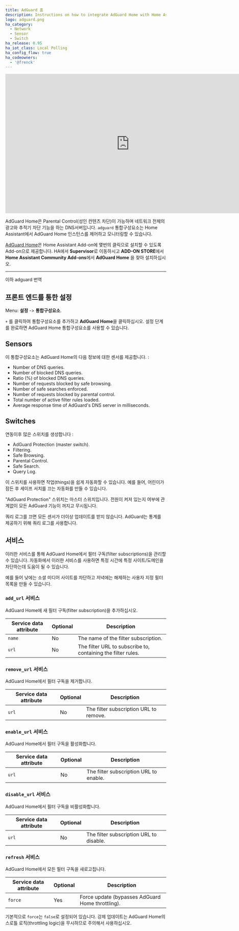 ```yaml
---
title: AdGuard 홈
description: Instructions on how to integrate AdGuard Home with Home Assistant.
logo: adguard.png
ha_category:
  - Network
  - Sensor
  - Switch
ha_release: 0.95
ha_iot_class: Local Polling
ha_config_flow: true
ha_codeowners:
  - '@frenck'
---
```


<div class='videoWrapper'>
<iframe width="776" height="437" src="https://www.youtube.com/embed/AIO0JKQeHuk" frameborder="0" allow="accelerometer; autoplay; encrypted-media; gyroscope; picture-in-picture" allowfullscreen></iframe>
</div>

AdGuard Home은 Parental Control(성인 컨텐츠 차단)이 가능하며 네트워크 전체의 광고와 추적기 차단 기능을 하는 DNS서버입니다. `adguard` 통합구성요소는 Home Assistant에서 AdGuard Home 인스턴스를 제어하고 모니터링할 수 있습니다.

[AdGuard Home]((https://github.com/hassio-addons/addon-adguard-home))은 Home Assistant Add-on에 몇번의 클릭으로 설치할 수 있도록 Add-on으로 제공합니다. 
HA에서 **Supervisor**로 이동하시고 **ADD-ON STORE**에서 **Home Assistant Community Add-ons**에서 **AdGuard Home** 을 찾아 설치하십시오. 

--------------------------------------------------------------------------
이하 adguard 번역


## 프론트 엔드를 통한 설정

Menu: **설정** -> **통합구성요소**.

`+` 를 클릭하여 통합구성요소를 추가하고 **AdGuard Home**을 클릭하십시오.
설정 단계를 완료하면 AdGuard Home 통합구성요소를 사용할 수 있습니다.

## Sensors

이 통합구성요소는 AdGuard Home의 다음 정보에 대한 센서를 제공합니다. : 

- Number of DNS queries.
- Number of blocked DNS queries.
- Ratio (%) of blocked DNS queries.
- Number of requests blocked by safe browsing.
- Number of safe searches enforced.
- Number of requests blocked by parental control.
- Total number of active filter rules loaded.
- Average response time of AdGuard's DNS server in milliseconds.

## Switches

연동이후 많은 스위치를 생성합니다 :

- AdGuard Protection (master switch).
- Filtering.
- Safe Browsing.
- Parental Control.
- Safe Search.
- Query Log.

이 스위치를 사용하면 작업(things)을 쉽게 자동화할 수 있습니다. 예를 들어, 어린이가 잠든 후 세이프 서치를 끄는 자동화를 만들 수 있습니다.

"AdGuard Protection" 스위치는 마스터 스위치입니다. 전원이 켜져 있는지 여부에 관계없이 모든 AdGuard 기능이 꺼지고 무시됩니다.

<div class="note">
쿼리 로그를 끄면 모든 센서가 더이상 업데이트를 받지 않습니다.
AdGuard는 통계를 제공하기 위해 쿼리 로그를 사용합니다.
</div>

## 서비스

이러한 서비스를 통해 AdGuard Home에서 필터 구독(filter subscriptions)을 관리할 수 ​​있습니다.
자동화에서 이러한 서비스를 사용하면 특정 시간에 특정 사이트/도메인을 차단하는데 도움이 될 수 있습니다.

예를 들어 낮에는 소셜 미디어 사이트를 차단하고 저녁에는 해제하는 사용자 지정 필터 목록을 만들 수 있습니다.

### `add_url` 서비스

AdGuard Home에 새 필터 구독(filter subscription)을 추가하십시오.

| Service data attribute | Optional | Description                                                  |
| ---------------------- | -------- | ------------------------------------------------------------ |
| `name`                 | No       | The name of the filter subscription.                         |
| `url`                  | No       | The filter URL to subscribe to, containing the filter rules. |

### `remove_url` 서비스

AdGuard Home에서 필터 구독을 제거합니다.

| Service data attribute | Optional | Description                            |
| ---------------------- | -------- | -------------------------------------- |
| `url`                  | No       | The filter subscription URL to remove. |

### `enable_url` 서비스

AdGuard Home에서 필터 구독을 활성화합니다.

| Service data attribute | Optional | Description                            |
| ---------------------- | -------- | -------------------------------------- |
| `url`                  | No       | The filter subscription URL to enable. |

### `disable_url` 서비스

AdGuard Home에서 필터 구독을 비활성화합니다.

| Service data attribute | Optional | Description                             |
| ---------------------- | -------- | --------------------------------------- |
| `url`                  | No       | The filter subscription URL to disable. |

### `refresh` 서비스

AdGuard Home에서 모든 필터 구독을 새로고칩니다.

| Service data attribute | Optional | Description                                       |
| ---------------------- | -------- | ------------------------------------------------- |
| `force`                | Yes      | Force update (bypasses AdGuard Home throttling).  |

기본적으로 `force`는 `false`로 설정되어 있습니다. 강제 업데이트는 AdGuard Home의 스로틀 로직(throttling logic)을 무시하므로 주의해서 사용하십시오.